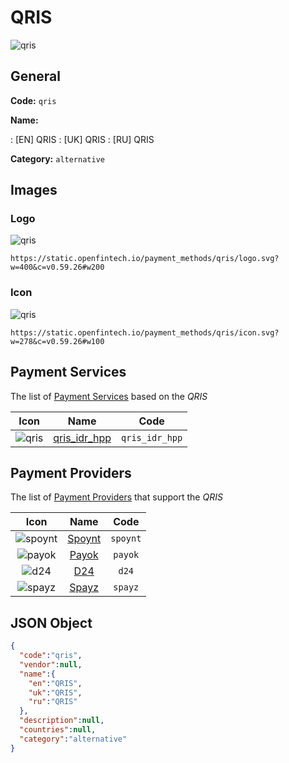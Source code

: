 
# QRIS 
![qris](https://static.openfintech.io/payment_methods/qris/logo.svg?w=400&c=v0.59.26#w200)  

## General 
**Code:** `qris` 
 
**Name:** 
 
:	[EN] QRIS 
:	[UK] QRIS 
:	[RU] QRIS 
 
**Category:** `alternative` 
 

## Images 

### Logo 
![qris](https://static.openfintech.io/payment_methods/qris/logo.svg?w=400&c=v0.59.26#w200)  

```
https://static.openfintech.io/payment_methods/qris/logo.svg?w=400&c=v0.59.26#w200
```  

### Icon 
![qris](https://static.openfintech.io/payment_methods/qris/icon.svg?w=278&c=v0.59.26#w100)  

```
https://static.openfintech.io/payment_methods/qris/icon.svg?w=278&c=v0.59.26#w100
```  

## Payment Services 
 
The list of [Payment Services](/payment-services/) based on the _QRIS_ 

|Icon|Name|Code| 
|:---:|:---:|:---:| 
|![qris](https://static.openfintech.io/payment_methods/qris/icon.svg?w=278&c=v0.59.26#w100) |[qris_idr_hpp](/payment-services/qris_idr_hpp/)|`qris_idr_hpp`| 
 

## Payment Providers 
 
The list of [Payment Providers](/payment-providers/) that support the _QRIS_ 

|Icon|Name|Code| 
|:---:|:---:|:---:| 
|![spoynt](https://static.openfintech.io/payment_providers/spoynt/icon.svg?w=278&c=v0.59.26#w100) |[Spoynt](/payment-providers/spoynt/)|`spoynt`| 
|![payok](https://static.openfintech.io/payment_providers/payok/icon.png?w=278&c=v0.59.26#w100) |[Payok](/payment-providers/payok/)|`payok`| 
|![d24](https://static.openfintech.io/payment_providers/d24/icon.svg?w=278&c=v0.59.26#w100) |[D24](/payment-providers/d24/)|`d24`| 
|![spayz](https://static.openfintech.io/payment_providers/spayz/icon.svg?w=278&c=v0.59.26#w100) |[Spayz](/payment-providers/spayz/)|`spayz`| 
 

## JSON Object 

```json
{
  "code":"qris",
  "vendor":null,
  "name":{
    "en":"QRIS",
    "uk":"QRIS",
    "ru":"QRIS"
  },
  "description":null,
  "countries":null,
  "category":"alternative"
}
```  
